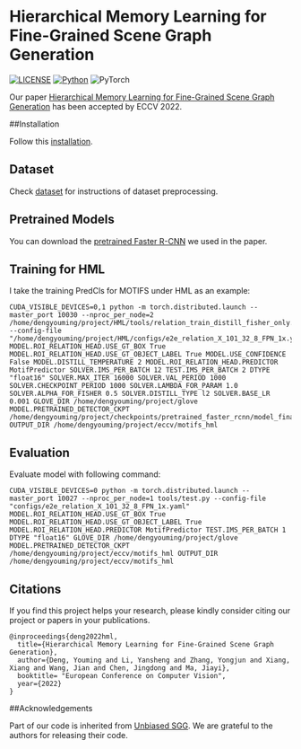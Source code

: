 # Hierarchical Memory Learning for Fine-Grained Scene Graph Generation

[![LICENSE](https://img.shields.io/badge/license-MIT-green)](https://github.com/KaihuaTang/Scene-Graph-Benchmark.pytorch/blob/master/LICENSE)
[![Python](https://img.shields.io/badge/python-3.7-blue.svg)](https://www.python.org/)
![PyTorch](https://img.shields.io/badge/pytorch-1.7.1-%237732a8)

Our paper [Hierarchical Memory Learning for Fine-Grained Scene Graph Generation](https://arxiv.org/abs/2203.06907) has been accepted by ECCV 2022.

##Installation

Follow this [installation](https://github.com/KaihuaTang/Scene-Graph-Benchmark.pytorch/blob/master/INSTALL.md).

## Dataset

Check [dataset](https://github.com/KaihuaTang/Scene-Graph-Benchmark.pytorch/blob/master/DATASET.md) for instructions of dataset preprocessing.

## Pretrained Models

You can download the [pretrained Faster R-CNN](https://1drv.ms/u/s!AmRLLNf6bzcir8xemVHbqPBrvjjtQg?e=hAhYCw) we used in the paper.

## Training for HML

I take the training PredCls for MOTIFS under HML as an example:

```shell
CUDA_VISIBLE_DEVICES=0,1 python -m torch.distributed.launch --master_port 10030 --nproc_per_node=2 /home/dengyouming/project/HML/tools/relation_train_distill_fisher_only.py --config-file "/home/dengyouming/project/HML/configs/e2e_relation_X_101_32_8_FPN_1x.yaml" MODEL.ROI_RELATION_HEAD.USE_GT_BOX True MODEL.ROI_RELATION_HEAD.USE_GT_OBJECT_LABEL True MODEL.USE_CONFIDENCE False MODEL.DISTILL_TEMPERATURE 2 MODEL.ROI_RELATION_HEAD.PREDICTOR MotifPredictor SOLVER.IMS_PER_BATCH 12 TEST.IMS_PER_BATCH 2 DTYPE "float16" SOLVER.MAX_ITER 16000 SOLVER.VAL_PERIOD 1000 SOLVER.CHECKPOINT_PERIOD 1000 SOLVER.LAMBDA_FOR_PARAM 1.0 SOLVER.ALPHA_FOR_FISHER 0.5 SOLVER.DISTILL_TYPE l2 SOLVER.BASE_LR 0.001 GLOVE_DIR /home/dengyouming/project/glove MODEL.PRETRAINED_DETECTOR_CKPT /home/dengyouming/project/checkpoints/pretrained_faster_rcnn/model_final.pth OUTPUT_DIR /home/dengyouming/project/eccv/motifs_hml
```

## Evaluation

Evaluate model with following command:

```shell
CUDA_VISIBLE_DEVICES=0 python -m torch.distributed.launch --master_port 10027 --nproc_per_node=1 tools/test.py --config-file "configs/e2e_relation_X_101_32_8_FPN_1x.yaml" MODEL.ROI_RELATION_HEAD.USE_GT_BOX True MODEL.ROI_RELATION_HEAD.USE_GT_OBJECT_LABEL True MODEL.ROI_RELATION_HEAD.PREDICTOR MotifPredictor TEST.IMS_PER_BATCH 1 DTYPE "float16" GLOVE_DIR /home/dengyouming/project/glove MODEL.PRETRAINED_DETECTOR_CKPT /home/dengyouming/project/eccv/motifs_hml OUTPUT_DIR /home/dengyouming/project/eccv/motifs_hml
```

## Citations

If you find this project helps your research, please kindly consider citing our project or papers in your publications.

```
@inproceedings{deng2022hml,
  title={Hierarchical Memory Learning for Fine-Grained Scene Graph Generation},
  author={Deng, Youming and Li, Yansheng and Zhang, Yongjun and Xiang, Xiang and Wang, Jian and Chen, Jingdong and Ma, Jiayi},
  booktitle= "European Conference on Computer Vision",
  year={2022}
}
```

##Acknowledgements

Part of our code is inherited from [Unbiased SGG](https://github.com/KaihuaTang/Scene-Graph-Benchmark.pytorch). We are grateful to the authors for releasing their code.